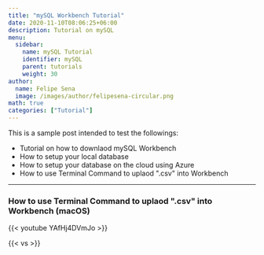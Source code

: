 ```yaml
---
title: "mySQL Workbench Tutorial"
date: 2020-11-10T08:06:25+06:00
description: Tutorial on mySQL
menu:
  sidebar:
    name: mySQL Tutorial
    identifier: mySQL
    parent: tutorials
    weight: 30
author:
  name: Felipe Sena
  image: /images/author/felipesena-circular.png
math: true
categories: ["Tutorial"]
---
```


This is a sample post intended to test the followings:

- Tutorial on how to downlaod mySQL Workbench
- How to setup your local database
- How to setup your database on the cloud using Azure
- How to use Terminal Command to uplaod ".csv" into Workbench

---

### How to use Terminal Command to uplaod ".csv" into Workbench (macOS)

{{< youtube YAfHj4DVmJo >}}

{{< vs >}}